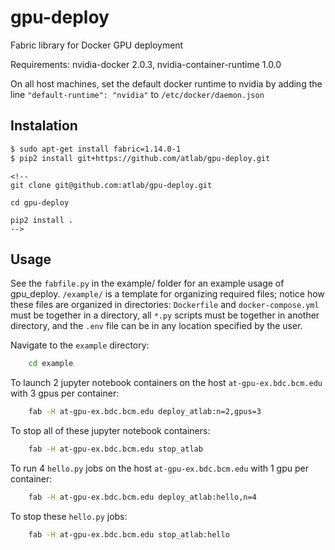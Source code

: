 # gpu-deploy
Fabric library for Docker GPU deployment

Requirements: nvidia-docker 2.0.3, nvidia-container-runtime 1.0.0

On all host machines, set the default docker runtime to nvidia by adding the line `"default-runtime": "nvidia"` to `/etc/docker/daemon.json`
    


## Instalation
```bash
$ sudo apt-get install fabric=1.14.0-1
$ pip2 install git+https://github.com/atlab/gpu-deploy.git
```

    <!--
    git clone git@github.com:atlab/gpu-deploy.git

    cd gpu-deploy

    pip2 install . 
    -->

## Usage

See the `fabfile.py` in the example/ folder for an example usage of gpu_deploy. `/example/` is a template for organizing required files; notice how these files are organized in directories: `Dockerfile` and `docker-compose.yml` must be together in a directory, all `*.py` scripts must be together in another directory, and the `.env` file can be in any location specified by the user.

Navigate to the `example` directory:
```bash
    cd example
```

To launch 2 jupyter notebook containers on the host `at-gpu-ex.bdc.bcm.edu` with 3 gpus per container:
```bash
    fab -H at-gpu-ex.bdc.bcm.edu deploy_atlab:n=2,gpus=3
```

To stop all of these jupyter notebook containers:
```bash
    fab -H at-gpu-ex.bdc.bcm.edu stop_atlab
```

To run 4 `hello.py` jobs on the host `at-gpu-ex.bdc.bcm.edu` with 1 gpu per container:
```bash
    fab -H at-gpu-ex.bdc.bcm.edu deploy_atlab:hello,n=4
```

To stop these `hello.py` jobs:
```bash
    fab -H at-gpu-ex.bdc.bcm.edu stop_atlab:hello
```
